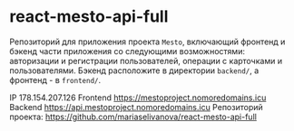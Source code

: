 # react-mesto-api-full
Репозиторий для приложения проекта `Mesto`, включающий фронтенд и бэкенд части приложения со следующими возможностями: авторизации и регистрации пользователей, операции с карточками и пользователями. Бэкенд расположите в директории `backend/`, а фронтенд - в `frontend/`. 
  
IP 178.154.207.126
Frontend https://mestoproject.nomoredomains.icu
Backend https://api.mestoproject.nomoredomains.icu
Репозиторий проекта: https://github.com/mariaselivanova/react-mesto-api-full
